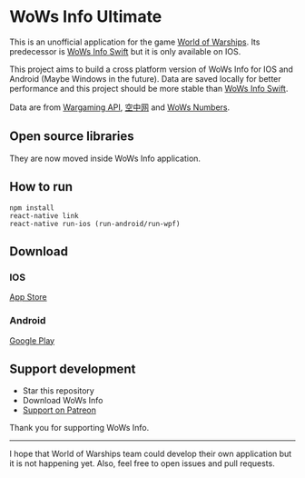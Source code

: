 # WoWs Info Ultimate
This is an unofficial application for the game [World of Warships](https://worldofwarships.com/). Its predecessor is [WoWs Info Swift](https://github.com/HenryQuan/WoWs_Info_Swift) but it is only available on IOS. 

This project aims to build a cross platform version of WoWs Info for IOS and Android (Maybe Windows in the future). Data are saved locally for better performance and this project should be more stable than [WoWs Info Swift](https://github.com/HenryQuan/WoWs_Info_Swift).

Data are from [Wargaming API](https://developers.wargaming.net), [空中网](http://wows.kongzhong.com/) and [WoWs Numbers](http://wows-numbers.com).

## Open source libraries
They are now moved inside WoWs Info application.

## How to run
~~~~
npm install
react-native link
react-native run-ios (run-android/run-wpf)
~~~~
## Download
### IOS
[App Store](https://itunes.apple.com/app/id1202750166)
### Android
[Google Play](https://play.google.com/store/apps/details?id=com.yihengquan.wowsinfo)

## Support development
- Star this repository
- Download WoWs Info
- [Support on Patreon](https://www.patreon.com/henryquan)

Thank you for supporting WoWs Info.

***
I hope that World of Warships team could develop their own application but it is not happening yet. Also, feel free to open issues and pull requests.
